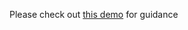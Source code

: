 Please check out [this demo](https://github.com/catvasily/eegfhabrainage/blob/feature/nikolay/annotations/collect_annotations_demo.ipynb) for guidance 
